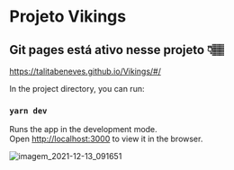 # Projeto Vikings
## Git pages está ativo nesse projeto 👇🏽
https://talitabeneves.github.io/Vikings/#/

In the project directory, you can run:

### `yarn dev`

Runs the app in the development mode.\
Open [http://localhost:3000](http://localhost:3000) to view it in the browser.


![imagem_2021-12-13_091651](https://user-images.githubusercontent.com/83943087/145810811-30afaecd-62ed-4a56-b0a0-8a433cd7a3bd.png)

